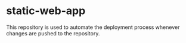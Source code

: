 # static-web-app
This repository is used to automate the deployment process whenever changes are pushed to the repository.
